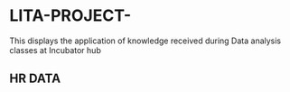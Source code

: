 # LITA-PROJECT-
This displays the application of knowledge received during Data analysis classes at Incubator hub
## HR DATA

